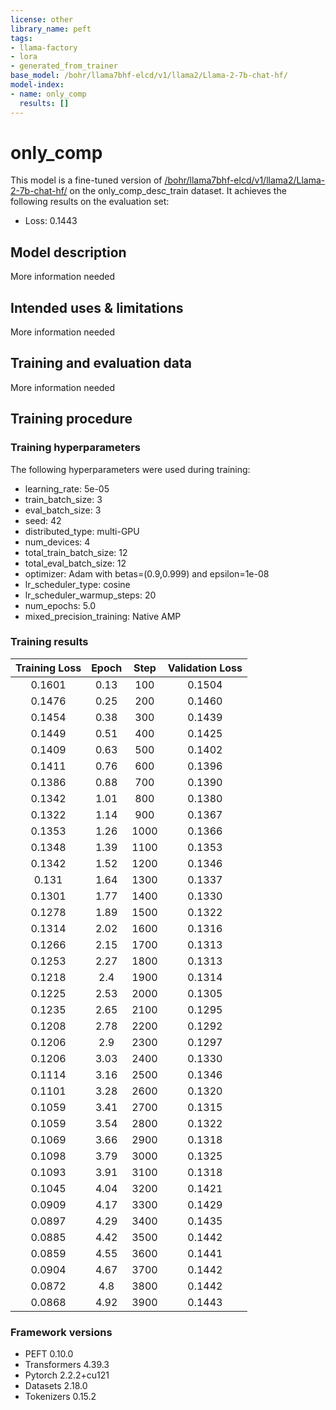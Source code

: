 ```yaml
---
license: other
library_name: peft
tags:
- llama-factory
- lora
- generated_from_trainer
base_model: /bohr/llama7bhf-elcd/v1/llama2/Llama-2-7b-chat-hf/
model-index:
- name: only_comp
  results: []
---
```


<!-- This model card has been generated automatically according to the information the Trainer had access to. You
should probably proofread and complete it, then remove this comment. -->

# only_comp

This model is a fine-tuned version of [/bohr/llama7bhf-elcd/v1/llama2/Llama-2-7b-chat-hf/](https://huggingface.co//bohr/llama7bhf-elcd/v1/llama2/Llama-2-7b-chat-hf/) on the only_comp_desc_train dataset.
It achieves the following results on the evaluation set:
- Loss: 0.1443

## Model description

More information needed

## Intended uses & limitations

More information needed

## Training and evaluation data

More information needed

## Training procedure

### Training hyperparameters

The following hyperparameters were used during training:
- learning_rate: 5e-05
- train_batch_size: 3
- eval_batch_size: 3
- seed: 42
- distributed_type: multi-GPU
- num_devices: 4
- total_train_batch_size: 12
- total_eval_batch_size: 12
- optimizer: Adam with betas=(0.9,0.999) and epsilon=1e-08
- lr_scheduler_type: cosine
- lr_scheduler_warmup_steps: 20
- num_epochs: 5.0
- mixed_precision_training: Native AMP

### Training results

| Training Loss | Epoch | Step | Validation Loss |
|:-------------:|:-----:|:----:|:---------------:|
| 0.1601        | 0.13  | 100  | 0.1504          |
| 0.1476        | 0.25  | 200  | 0.1460          |
| 0.1454        | 0.38  | 300  | 0.1439          |
| 0.1449        | 0.51  | 400  | 0.1425          |
| 0.1409        | 0.63  | 500  | 0.1402          |
| 0.1411        | 0.76  | 600  | 0.1396          |
| 0.1386        | 0.88  | 700  | 0.1390          |
| 0.1342        | 1.01  | 800  | 0.1380          |
| 0.1322        | 1.14  | 900  | 0.1367          |
| 0.1353        | 1.26  | 1000 | 0.1366          |
| 0.1348        | 1.39  | 1100 | 0.1353          |
| 0.1342        | 1.52  | 1200 | 0.1346          |
| 0.131         | 1.64  | 1300 | 0.1337          |
| 0.1301        | 1.77  | 1400 | 0.1330          |
| 0.1278        | 1.89  | 1500 | 0.1322          |
| 0.1314        | 2.02  | 1600 | 0.1316          |
| 0.1266        | 2.15  | 1700 | 0.1313          |
| 0.1253        | 2.27  | 1800 | 0.1313          |
| 0.1218        | 2.4   | 1900 | 0.1314          |
| 0.1225        | 2.53  | 2000 | 0.1305          |
| 0.1235        | 2.65  | 2100 | 0.1295          |
| 0.1208        | 2.78  | 2200 | 0.1292          |
| 0.1206        | 2.9   | 2300 | 0.1297          |
| 0.1206        | 3.03  | 2400 | 0.1330          |
| 0.1114        | 3.16  | 2500 | 0.1346          |
| 0.1101        | 3.28  | 2600 | 0.1320          |
| 0.1059        | 3.41  | 2700 | 0.1315          |
| 0.1059        | 3.54  | 2800 | 0.1322          |
| 0.1069        | 3.66  | 2900 | 0.1318          |
| 0.1098        | 3.79  | 3000 | 0.1325          |
| 0.1093        | 3.91  | 3100 | 0.1318          |
| 0.1045        | 4.04  | 3200 | 0.1421          |
| 0.0909        | 4.17  | 3300 | 0.1429          |
| 0.0897        | 4.29  | 3400 | 0.1435          |
| 0.0885        | 4.42  | 3500 | 0.1442          |
| 0.0859        | 4.55  | 3600 | 0.1441          |
| 0.0904        | 4.67  | 3700 | 0.1442          |
| 0.0872        | 4.8   | 3800 | 0.1442          |
| 0.0868        | 4.92  | 3900 | 0.1443          |


### Framework versions

- PEFT 0.10.0
- Transformers 4.39.3
- Pytorch 2.2.2+cu121
- Datasets 2.18.0
- Tokenizers 0.15.2
